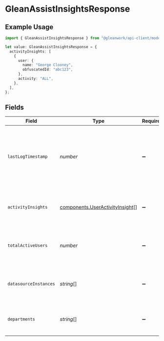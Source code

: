 # GleanAssistInsightsResponse

## Example Usage

```typescript
import { GleanAssistInsightsResponse } from "@gleanwork/api-client/models/components";

let value: GleanAssistInsightsResponse = {
  activityInsights: [
    {
      user: {
        name: "George Clooney",
        obfuscatedId: "abc123",
      },
      activity: "ALL",
    },
  ],
};
```

## Fields

| Field                                                                                            | Type                                                                                             | Required                                                                                         | Description                                                                                      |
| ------------------------------------------------------------------------------------------------ | ------------------------------------------------------------------------------------------------ | ------------------------------------------------------------------------------------------------ | ------------------------------------------------------------------------------------------------ |
| `lastLogTimestamp`                                                                               | *number*                                                                                         | :heavy_minus_sign:                                                                               | Unix timestamp of the last activity processed to make the response (in seconds since epoch UTC). |
| `activityInsights`                                                                               | [components.UserActivityInsight](../../models/components/useractivityinsight.md)[]               | :heavy_minus_sign:                                                                               | Insights for all active users with respect to set of actions.                                    |
| `totalActiveUsers`                                                                               | *number*                                                                                         | :heavy_minus_sign:                                                                               | Total number of active users in the requested period.                                            |
| `datasourceInstances`                                                                            | *string*[]                                                                                       | :heavy_minus_sign:                                                                               | List of datasource instances for which glean assist is enabled.                                  |
| `departments`                                                                                    | *string*[]                                                                                       | :heavy_minus_sign:                                                                               | List of departments applicable for users tab.                                                    |